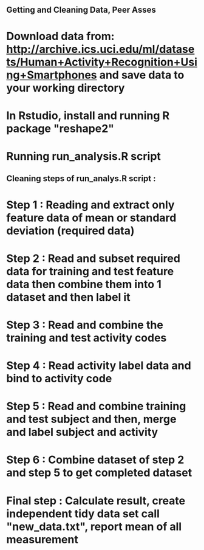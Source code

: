 ## Getting and Cleaning Data, Peer Asses

# Download data from: http://archive.ics.uci.edu/ml/datasets/Human+Activity+Recognition+Using+Smartphones and save data to your working directory

# In Rstudio, install and running R package "reshape2"

# Running run_analysis.R script

## Cleaning steps of run_analys.R script :

# Step 1 : Reading and extract only feature data of mean or standard deviation (required data)

# Step 2 : Read and subset required data for training and test feature data then combine them into 1 dataset and then label it

# Step 3 : Read and combine the training and test activity codes

# Step 4 : Read activity label data and bind to  activity code

# Step 5 : Read and combine training and test subject and then, merge and label subject and activity

# Step 6 : Combine dataset of step 2 and step 5 to get completed dataset

# Final step : Calculate result, create independent tidy data set call "new_data.txt", report mean of all measurement

